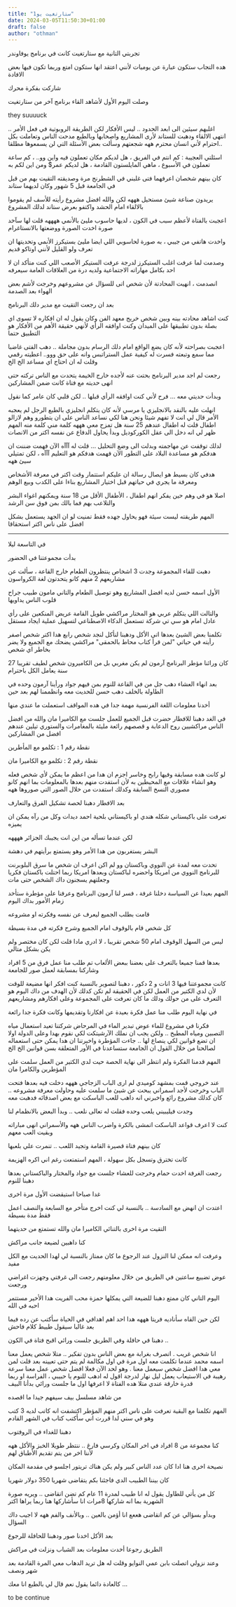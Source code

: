 ```yaml
---
title: "ستارتغيت يو1"
date: 2024-03-05T11:50:30+01:00
draft: false
author: "othman"
---
```


تجربتي التانية مع ستارتغيت كانت في برنامج يوفاوندر

هده التجاب ستكون عبارة عن يوميات لأنني اعتقد انها ستكون امتع وربما تكون فيها بعض الافادة

شاركت بفكرة محرك

وصلت اليوم الأول لأشاهد القاء برنامج آخر من ستارتغيت

they suuuuck

اغلبهم سيئين الى ابعد الحدود .. ليس الأفكار لكن الطريقة الروبوتية في فعل الأمر .. انتهى الالقاء ودهبت للستاند لأرى المشاريع واصحابها وبالطبع مدحت الناس وتعاملت بكل احترام لأني انسان محترم ههه شجعتهم وسألت بعض الأسئلة التي لن يسمعوها مطلقا..

اسئلتي العجيبة : كم انتم في الفريق ، هل لديكم مكان تعملون فيه واين وو.. ، كم ساعة تعملون في الأسبوع ، ماهي المايلستون القادمة ، هل لديكم عمر$ ومن اين لكم به

كان بينهم شخصان اعرفهما فتى غلبني في الشطرنج مرة وصديقته التقيت بهم من قبل في الجامعة قبل 5 شهور وكان لديهما ستاند

يريدون صناعة شيئ مستحيل هههه لكن والله افضل مشروع رأيته للأسف لم يقوموا بالالقاء امام الحشد واكتفو بعرض ستاند لدلك المشروع

اعجبت بالفتاة لأعظم سبب في الكون ، لديها حاسوب مليئ بالأنمي ههههه قلت لها سآخد صورة اخدت الصورة ووضعتها بالانستاغرام

واخدت هاتفي من جيبي ، به صورة لحاسوبي اللي ايضا مليئ بستيكرز الأنمي وتحديتها ان تعرف ولو القليل لأنني اوتاكو قديم

وصدمت لما عرفت اغلب الستيكرز لدرجة عرفت الستيكر الأصعب اللي كنت متأكد ان لا احد بكامل مهاراته الاجتماعية ولديه درة من العلاقات العامة سيعرفه

انصدمت ، انهيت المحادتة لأن شخص اتى للسؤال عن مشروعهم وخرجت لأشم بعض الهواء بعد الصدمة

بعد ان رجعت التقيت مع مدير دلك البرنامج

كنت اشاهد محادته بينه وبين شخص خريج معهد الفن وكان يقول له ان افكاره لا تسوى اي بصلة بدون تطبيقها على الميدان وكنت اوافقه الرأي لأنهي حقيقة الأهم من الأفكار هو التطبيق حتما

اعجبت بصراحته لأنه كان يضع الواقع امام دلك الرسام بدون مجاملة .. دهب الفتى غاضبا مما سمع وتبعته فسرت له كيفية عمل الستراتبس وانه على حق ووو.. اعطيته رقمي وقلت له ان احتاج اي مساعد الخ الخ

رجعت لم اجد مدير البرنامج بحتت عنه لأجده خارج الخيمة يتحدت مع الناس تركته حتى انهى حديته مع فتاة كانت ضمن المشاركين

وبدأت حديتي معه ... فرح لأني كنت اوافقه الرأي قبلها .. لكن قلبي كان عامر كما نقول

انهلت عليه بالنقد بالانجليزي يا مرسي لأنه كان يتكلم انجليزي بالطبع الرجل لم يعجبه الأمر قال لي انت لا تفهم شيئا ونحن هنا لكي نساعد الناس على ان يتطورو وهم لازالو اطفال قلت له اطفال عندهم 25 سنة هل تمزح معي هههه كلمة مني كلمة منه المهم ظهر لي انه دخل الى عقل الكوركوديل وبدأ يحاول الدفاع عن نفسه اكتر من الانصات

لدلك توقفت عن مهاجمته وبدلت الى وضع التحليل ... قلت له آآآه الآن فهمت ضننت ان هدفكم هو مساعدة البلاد على التطور الآن فهمت هدفكم هو التعليم آآآه ، لكن تمتيلي سيئ ههه

هدفي كان بسيط هو ايصال رسالة ان عليكم استتمار وقت اكتر في معرفة الأشخاص ومعرفة ما يجري في حياتهم قبل اختيار المشاريع بناءا على الكدب وبيع الوهم

اصلا هو في وهم حين يفكر انهم اطفال ، الأطفال الأقل من 18 سنة ويمكنهم اغواء البشر والتلاعب بهم فما بالك بمن فوق سن الرشد

المهم طريقته ليست سيئة فهو يحاول جهده فقط تمنيت لو ان الجهد يستعمل بشكل افضل على ناس اكتر استحقاقا

---

في التاسعة ليلا

بدأت مجموعتنا في الحضور

دهبت للقاء المجموعة وجدت 3 اشخاص ينتظرون الطعام خارج القاعة ، سألت عن مشاريعهم 2 منهم كانو يتحدتون لغة الكرواسون

الأول اسمه حسن لديه افضل المشاريع وهو توصيل الطعام والتاني مامون طبيب جراح قلوب الناس يداويها

والتالت اللي يتكلم عربي هو المختار مراكشي طويل القامة عريض المنكعين على رأي عادل امام هو سي تي شركة تستعمل الدكاء الاصطناعي لتسهيل عملية ايجاد مستقل

تكلمنا بعض الشيئ بعدها اتى الأكل ودهبنا لنأكل لنجد شخص رابع هدا اكتر شخص اصفر رأيته في حياتي "لمن قرأ كتاب محاط بالحمقى" مراكشي يضحك مع الجميع ولا يضر بخاطر اي شخص

كان ورائنا مؤطر البرنامج آرمون لم يكن مغربي بل من الكاميرون شخص لطيف تقريبا 27 سنة يعامل الكل باحترام

بعد انهاء العشاء دهب جل من في القاعة للنوم بمن فيهم جواد ورأينا آرمون وحده في الطاولة بالخلف دهب حسن للحديت معه وانظممنا لهم بعد حين

أخدنا معلومات اللغة الفرنسية مهمة جدا في هده المواقف استعملت ما عندي منها

في الغد دهبنا للافطار حضرت قبل الجميع للعمل جلست مع الكاميرا مان والله من افضل الناس مراكشيين روح الدعابة و قصصهم رائعة مليئة بالمغامرات والستوري تيلين عندهم افضل من المشاركين

نقطة رقم 1 : تكلمو مع المأطرين

نقطة رقم 2 : تكلمو مع الكاميرا مان

لو كانت هده مسابقة وفيها رابح وخاسر اجزم ان هدا من اعظم ما يمكن لأي شخص فعله وهو انشاء علاقات مع المحيطين به لأن استفدت منهم بعدها بالمعلومات بما انهم كانو مصوري النسخ السابقة وكدلك استفدت من خلال الصور التي صوروها ههه

بعد الافطار دهبنا لحصة تشكيل الفرق والتعارف

تعرفت على باكيستاني شكله هندي او باكيستاني بلحية احمد ديدات وكل من رآه يمكن ان يميزه

لكن عندما تسأله من اين انت يجيبك الجزائر ههههه

البشر يستغربون من هدا الأمر وهو يستمتع برأيتهم في دهشة

تحدت معه لمدة عن النووي وباكستان وو لم اكن اعرف ان شخص ما سرق البلوبرنت للبرنامج النووي من امريكا واحضره لباكستان
وبعدها امريكا ربما احتلت باكستان فكريا وجعلتهم يسجنون داك الشخص حتى مات

المهم بعيدا عن السياسة دخلنا غرفة ، فسر لنا آرمون البرنامج وعرفنا على مؤطرة ستأخد زمام الأمور بداك اليوم

قامت بطلب الجميع ليعرف عن نفسه وفكرته او مشروعه

كل شخص قام بالوقوف امام الجميع وشرح فكرته في مدة بسيطة

ليس من السهل الوقوف امام 50 شخص تقريبا ، لا ادري مادا قلت لكن كان مختصر ولم يكن بشكل متالي

بعدها قمنا جميعا بالتعرف على بعضنا ببعض الألعاب تم طلب منا عمل فرق من 5 افراد وشاركنا بمسابقة لعمل صور للجامعة

كانت مجموعتنا فيها 3 انات و 2 دكور ، دهبنا لتصوير بالنسبة كنت افكر انها مضيعة للوقت لأن لدي الكتير من العمل لكن في الحقيقة لم تكن كدلك لأن الهدف من داك اليوم هو التعرف على من حولك ودلك ما كان تعرفت على المجموعة وعلى افكارهم ومشاريعهم

في نهاية اليوم طلب منا عمل فكرة بعيدة عن افكارنا وتقديمها وكانت فكرة جدا رائعة

فكرنا في مشروع للماء عوض تبدير الماء في المرحاض شركتنا تعيد استعمال مياه التصبين ومياه المطبخ .. ولكن يجب ان نملك الآرشيتكت لكي نقوم بهدا وعلى الدولة اولا ان تضع قوانين لكي ينصاع لها .. جاءت المؤطرة واخبرتنا ان هدا يمكن حتى استعماله لصالحنا من خلال القول ان الجامعة ستساعدنا في الأور المتعلقة بسن قوانين الخ الخ

المهم قدمنا الفكرة ولم انتظر الى نهاية الحصة حيت لدي الكتير من العمل سلمت على المؤطرين والكامرا مان

عند خروجي قمت بمشهد كوميدي لم ارى الباب الزجاجي هههه دخلت فيه بعدها فتحت الباب وخرجت لأجد اسمراني يبحت عن شيئ ما سلمت عليه وحاولت معرفة مشروعه .. كان كدلك مشروع رائع واخبرني انه داهب للعب الباسكت مع بعض اصدقائه فدهبت معه

وجدت فيليبيني يلعب وحده فقلت له تعالى نلعب .. وبدأ البعض بالانظمام لنا

كنت لا اعرف قواعد الباسكت اتمشى بالكرة واضرب الناس ههه والأسمراني انهى مباراته وبقيت العب معهم

كان بينهم فتاة قصيرة القامة وتجيد اللعب .. تنمرت علي بلعبها

كانت تخترق وتسجل بكل سهولة ، المهم استمتعت رغم اني اكره الهزيمة

رجعت الغرفة اخدت حمام وخرجت للعشاء جلست مع جواد والمختار والباكستاني بعدها دهبنا للنوم

غدا صباحا استيقضت الأول مرة اخرى

اعتدت ان انهض مع السادسة .. بالنسبة لي كنت اخرج متأخر مع السابعة والنصف اعمل فقط مدة بسيطة

التقيت مرة اخرى بالتنائي الكاميرا مان والله تستمتع من حديتهما

كنا داهبين لضيعة جانب مراكش

وعرفت انه ممكن لنا النزول عند الرجوع ما كان ممتاز بالنسبة لي لهدا الحديت مع الكل مفيد

عوض تضييع ساعتين في الطريق من خلال معلومتهم رجعت الى غرفتي وجهزت اغراضي ورجعت

اليوم التاني كان ممتع دهبنا للضيعة التي يمكلها حمزة محب الفريت هدا الأخير مستتمر احبه في الله

لكن حين القاه سأناديه فريتا هههه هدا احد اهم اهدافي في الحياة سأكتب عن رده فيما بعد غالبا سيقول طييط كلام فاحش

دهبنا في حافلة وفي الطريق جلست ورائي اقبح فتاة في الكون ..

انا شخص غريب . اتصرف بغرابة مع بعض الناس بدون تفكير .. متلا شخص يعمل معنا اسمه محمد عندما تكلمت معه اول مرة في اول مكالمة لم يتم حتى تعيينه بعد قلت لمن معي هدا افضل شخص سيعمل معنا . وهو لحد الآن فعلا افضل شخص عمل معنا سرعة رهيبة في الاستيعاب يعمل ليل نهار لدرجة اقول له ادهب للنوم يا حبيبي ، الفراسة او ربما قدرة خارقة عندي متلا هده الفتاة لا اعرفها اول ما جلست ورائي بدأنا البيف

من شاهد مسلسل بيف سيفهم جيدا ما اقصده

المهم تكلمنا مع البقية تعرفت على ناس اكتر منهم المؤطر اكتشفت انه كاتب لديه 3 كتب وهو في سني لدا قررت اني سأكتب كتاب في الشهر القادم

دهبنا للغداء في الروفتوب

كنا مجموعة من 8 افراد في اخر المكان وكرسي فارغ .. ننتظر طويلا الخبز والأكل ههه لأننا اخر من يتم تقديم الأطباق لهم

نصيحة اخرى هنا ادا كان عدد الناس كبير ولم يكن هناك تريتور اجلسو في مقدمة المكان

كان بيننا الطبيب الدي فاجئنا بكم يتقاضى شهريا 350 دولار شهريا

كل من يأتي للطاول يقول له انا طبيب لمدرة 11 عام كم تضن اتقاضى .. ويريه صورة الشهرية بما انه شاركها 8مرات
انا سأشاركها هنا ربما يراها اكتر

وبدأو بسؤالي عن كم اتقاضى هععع انا أؤمن بالعين .. وبالأنف والفم ههه لا اجيب داك السؤال

بعد الأكل اخدنا صور ودهبنا للحافلة للرجوع

الطريق رجوعا أخدت معلومات بعد الشباب ونزلت في مراكش

وعند نزولي اتصلت بابن عمي النوايو وقلت له هل تريد الدهاب معي المرة القادمة بعد شهر ونصف

كالعادة دائما يقول نعم قال لي بالطبع انا معك ...

to be continue
